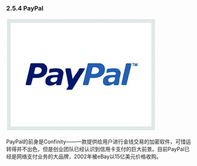 ### 2.5.4 PayPal

![](images/image01965_jpeg)

PayPal的前身是Confinity——一款提供给用户进行金钱交易的加密软件，可惜运转得并不出色，但是创业团队已经认识到信用卡支付的巨大前景。目前PayPal已经是网络支付业务的大品牌，2002年被eBay以15亿美元价格收购。
